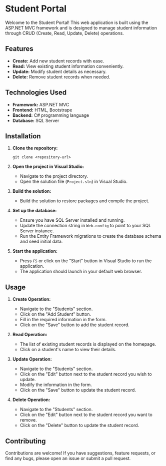 # Student Portal

Welcome to the Student Portal! This web application is built using the ASP.NET MVC framework and is designed to manage student information through CRUD (Create, Read, Update, Delete) operations. 

## Features

- **Create:** Add new student records with ease.
- **Read:** View existing student information conveniently.
- **Update:** Modify student details as necessary.
- **Delete:** Remove student records when needed.

## Technologies Used

- **Framework:** ASP.NET MVC
- **Frontend:** HTML, Bootstrape
- **Backend:** C# programming language
- **Database:** SQL Server

## Installation

1. **Clone the repository:**

    ```
    git clone <repository-url>
    ```

2. **Open the project in Visual Studio:**

    - Navigate to the project directory.
    - Open the solution file (`Project.sln`) in Visual Studio.

3. **Build the solution:**

    - Build the solution to restore packages and compile the project.

4. **Set up the database:**

    - Ensure you have SQL Server installed and running.
    - Update the connection string in `Web.config` to point to your SQL Server instance.
    - Run the Entity Framework migrations to create the database schema and seed initial data.

5. **Start the application:**

    - Press `F5` or click on the "Start" button in Visual Studio to run the application.
    - The application should launch in your default web browser.

## Usage

1. **Create Operation:**
    - Navigate to the "Students" section.
    - Click on the "Add Student" button.
    - Fill in the required information in the form.
    - Click on the "Save" button to add the student record.

2. **Read Operation:**
    - The list of existing student records is displayed on the homepage.
    - Click on a student's name to view their details.

3. **Update Operation:**
    - Navigate to the "Students" section.
    - Click on the "Edit" button next to the student record you wish to update.
    - Modify the information in the form.
    - Click on the "Save" button to update the student record.

4. **Delete Operation:**
    - Navigate to the "Students" section.
    - Click on the "Edit" button next to the student record you want to remove.
    - Click on the "Delete" button to update the student record.

## Contributing

Contributions are welcome! If you have suggestions, feature requests, or find any bugs, please open an issue or submit a pull request.

